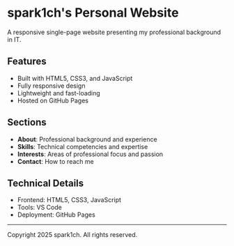 # spark1ch's Personal Website

A responsive single-page website presenting my professional background in IT.

## Features
- Built with HTML5, CSS3, and JavaScript
- Fully responsive design
- Lightweight and fast-loading
- Hosted on GitHub Pages

## Sections
- **About**: Professional background and experience
- **Skills**: Technical competencies and expertise
- **Interests**: Areas of professional focus and passion
- **Contact**: How to reach me

## Technical Details
- Frontend: HTML5, CSS3, JavaScript
- Tools: VS Code
- Deployment: GitHub Pages

---

Copyright 2025 spark1ch. All rights reserved.
